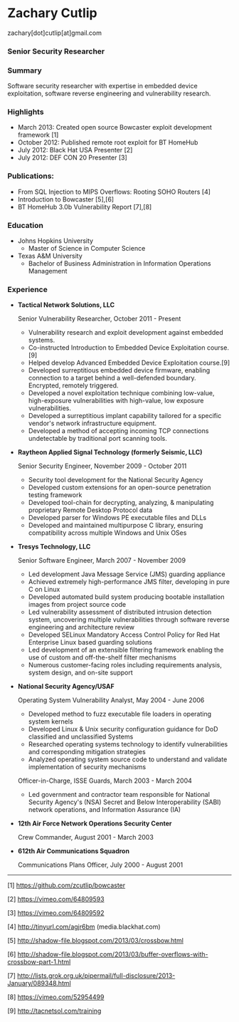# Zachary Cutlip
zachary[dot]cutlip[at]gmail.com

### Senior Security Researcher


### Summary

Software security researcher with expertise in embedded device exploitation, software reverse engineering and vulnerability research.

### Highlights ###

- March 2013: Created open source Bowcaster exploit development framework [1]
- October 2012: Published remote root exploit for BT HomeHub
- July 2012: Black Hat USA Presenter [2]
- July 2012: DEF CON 20 Presenter [3]


### Publications:
* From SQL Injection to MIPS Overflows: Rooting SOHO Routers [4] 
* Introduction to Bowcaster [5],[6]
* BT HomeHub 3.0b Vulnerability Report [7],[8]

### Education ###
* Johns Hopkins University
    * Master of Science in Computer Science
* Texas A&M University
    * Bachelor of Business Administration in Information Operations Management

### Experience ###

*   **Tactical Network Solutions, LLC**

    Senior Vulnerability Researcher, October 2011 - Present

    - Vulnerability research and exploit development against embedded systems.
    - Co-instructed Introduction to Embedded Device Exploitation course.[9]  
    - Helped develop Advanced Embedded Device Exploitation course.[9]  
    - Developed surreptitious embedded device firmware, enabling connection to a target behind a well-defended boundary.  
        Encrypted, remotely triggered.
    - Developed a novel exploitation technique combining low-value, high-exposure vulnerabilities with high-value, low exposure vulnerabilities.
    - Developed a surreptitious implant capability tailored for a specific vendor's network infrastructure equipment.
    - Developed a method of accepting incoming TCP connections undetectable by traditional port scanning tools.
  

*   **Raytheon Applied Signal Technology (formerly Seismic, LLC)**
    
    Senior Security Engineer, November 2009 - October 2011
    
    - Security tool development for the National Security Agency
    - Developed custom extensions for an open-source penetration testing framework
    - Developed tool-chain for decrypting, analyzing, & manipulating proprietary Remote Desktop Protocol data
    - Developed parser for Windows PE executable files and DLLs
    - Developed and maintained multipurpose C library, ensuring compatibility across multiple Windows and Unix OSes
  
*   **Tresys Technology, LLC**
    
    Senior Software Engineer, March 2007 - November 2009

    - Led development Java Message Service (JMS) guarding appliance
    - Achieved extremely high-performance JMS filter, developing in pure C on Linux
    - Developed automated build system producing bootable installation images from project source code
    - Led vulnerability assessment of distributed intrusion detection system, uncovering multiple vulnerabilities through software reverse engineering and architecture review
    - Developed SELinux Mandatory Access Control Policy for Red Hat Enterprise Linux based guarding solutions
    - Led development of an extensible filtering framework enabling the use of custom and off-the-shelf filter mechanisms
    - Numerous customer-facing roles including requirements analysis, system design, and on-site support

*   **National Security Agency/USAF**

    Operating System Vulnerability Analyst, May 2004 - June 2006
    
    - Developed method to fuzz executable file loaders in operating system kernels
    - Developed Linux & Unix security configuration guidance for DoD classified and unclassified Systems
    - Researched operating systems technology to identify vulnerabilities and corresponding mitigation strategies
    - Analyzed operating system source code to understand and validate implementation of security mechanisms

    Officer-in-Charge, ISSE Guards, March 2003 - March 2004
    
    -  Led government and contractor team responsible for National Security Agency's (NSA) Secret and Below Interoperability (SABI) network operations, and Information Assurance (IA)

* **12th Air Force Network Operations Security Center**

    Crew Commander, August 2001 - March 2003
    
* **612th Air Communications Squadron**

    Communications Plans Officer, July 2000 - August 2001

* * * *

[1] https://github.com/zcutlip/bowcaster

[2] https://vimeo.com/64809593

[3] https://vimeo.com/64809592

[4] http://tinyurl.com/agjr6bm (media.blackhat.com)

[5] http://shadow-file.blogspot.com/2013/03/crossbow.html

[6] http://shadow-file.blogspot.com/2013/03/buffer-overflows-with-crossbow-part-1.html

[7] http://lists.grok.org.uk/pipermail/full-disclosure/2013-January/089348.html

[8] https://vimeo.com/52954499

[9] http://tacnetsol.com/training